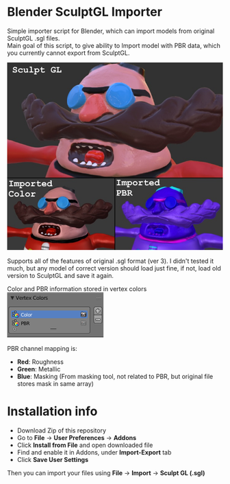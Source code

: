 # Blender SculptGL Importer

Simple importer script for Blender, which can import models from original SculptGL .sgl files.  
Main goal of this script, to give ability to Import model with PBR data, which you currently cannot export from SculptGL.

![Colors image](pbrdemo.jpg)

Supports all of the features of original .sgl format (ver 3).
I didn't tested it much, but any model of correct version should load just fine, if not, load old version to SculptGL and save it again.

Color and PBR information stored in vertex colors  
![Colors image](colors.png)

PBR channel mapping is:
- **Red**: Roughness
- **Green**: Metallic
- **Blue**: Masking (From masking tool, not related to PBR, but original file stores mask in same array)

# Installation info
- Download Zip of this repository
- Go to **File** -> **User Preferences** -> **Addons**
- Click **Install from File** and open downloaded file
- Find and enable it in Addons, under **Import-Export** tab
- Click **Save User Settings**

Then you can import your files using **File** -> **Import** -> **Sculpt GL (.sgl)**
